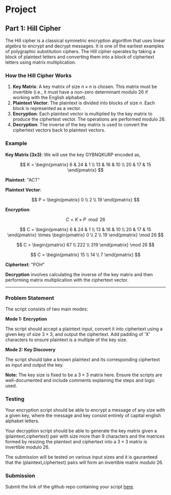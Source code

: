 # Project

## Part 1: Hill Cipher

The Hill cipher is a classical symmetric encryption algorithm that uses linear algebra to encrypt and decrypt messages. It is one of the earliest examples of polygraphic substitution ciphers. The Hill cipher operates by taking a block of plaintext letters and converting them into a block of ciphertext letters using matrix multiplication.

### How the Hill Cipher Works

1. **Key Matrix**: A key matrix of size $n \times n$ is chosen. This matrix must be invertible (i.e., it must have a non-zero determinant modulo 26 if working with the English alphabet).
2. **Plaintext Vector**: The plaintext is divided into blocks of size $n$. Each block is represented as a vector.
3. **Encryption**: Each plaintext vector is multiplied by the key matrix to produce the ciphertext vector. The operations are performed modulo 26.
4. **Decryption**: The inverse of the key matrix is used to convert the ciphertext vectors back to plaintext vectors.

### Example

**Key Matrix (3x3)**: We will use the key GYBNQKURP encoded as,

$$ K = \begin{pmatrix}
6 & 24 & 1 \\
13 & 16 & 10 \\
20 & 17 & 15
\end{pmatrix} $$

**Plaintext**: "ACT"

**Plaintext Vector**:

$$ P = \begin{pmatrix}
0 \\
2 \\
19
\end{pmatrix} $$

**Encryption**:

$$ C = K \times P \mod 26 $$

$$ C = \begin{pmatrix}
6 & 24 & 1 \\
13 & 16 & 10 \\
20 & 17 & 15
\end{pmatrix} \times \begin{pmatrix}
0 \\
2 \\
19
\end{pmatrix} \mod 26 $$

$$ C = \begin{pmatrix}
67 \\
222 \\
319
\end{pmatrix} \mod 26 $$

$$ C = \begin{pmatrix}
15 \\
14 \\
7
\end{pmatrix} $$

**Ciphertext**: "POH"

**Decryption** involves calculating the inverse of the key matrix and then performing matrix multiplication with the ciphertext vector.

---

### Problem Statement

The script consists of two main modes:

**Mode 1: Encryption**
 
 The script should accept a plaintext input, convert it into ciphertext using a given key of size $3 \times 3$, and output the ciphertext. Add padding of 'X' characters to ensure plaintext is a multiple of the key size.

**Mode 2: Key Discovery**

The script should take a known plaintext and its corresponding ciphertext as input and output the key. 

**Note:**
The key size is fixed to be a $3 \times 3$ matrix here.
Ensure the scripts are well-documented and include comments explaining the steps and logic used.

### Testing

Your encryption script should be able to encrypt a message of any size with a given key, where the message and key consist entirely of capital english alphabet letters.

Your decryption script should be able to generate the key matrix given a (plaintext,ciphertext) pair with size more than 9 characters and the matrices formed by resizing the plaintext and ciphertext into a $3 \times 3$ matrix is invertible modulo 26.

The submission will be tested on various input sizes and it is gauranteed that the (plaintext,ciphertext) pairs will form an invertible matrix modulo 26.

### Submission
Submit the link of the github repo containing your script [here](https://forms.gle/82L7kcDBP2VbZQEBA).

<!-- 
## Part 2: Bleichenbacher's Attack

[This paper](https://link.springer.com/chapter/10.1007/BFb0055716) describes an attack on [PKCS#1v1.5](https://en.wikipedia.org/wiki/PKCS_1). It is an "adaptive chosen ciphertext attack", which means you start with a valid ciphertext and repeatedly change it based on the information you get from the oracle while also learning information about the plaintext.

You have to implement a simpler version of the attack:
*  Generate a 256-bit RSA pair (that is, p and q will each be 128 bit primes), [n, e, d].
* Implement a function that PKCS1.5-pads the input. 
* Implement an Oracle function that takes as input a ciphertext and has access to the secret key. It will output 1 if the decrypted plaintext has `0x00` and `0x02` as the starting 2 bytes.
* PKCS1.5-pad a short message, like "rick, the roll", and call it "m". Encrypt to to get "c".
* Decrypt "c" using your padding oracle.

Since the RSA modulus is small in this example, you can factor it out instantly but because of the small modulus we directly go to the *Step 2c* of the paper.

The complete decryption script should implement the Steps 2a, 2c and 3 of the paper.

Upload the above script in a personal Github repo and submit the link [here](). -->

